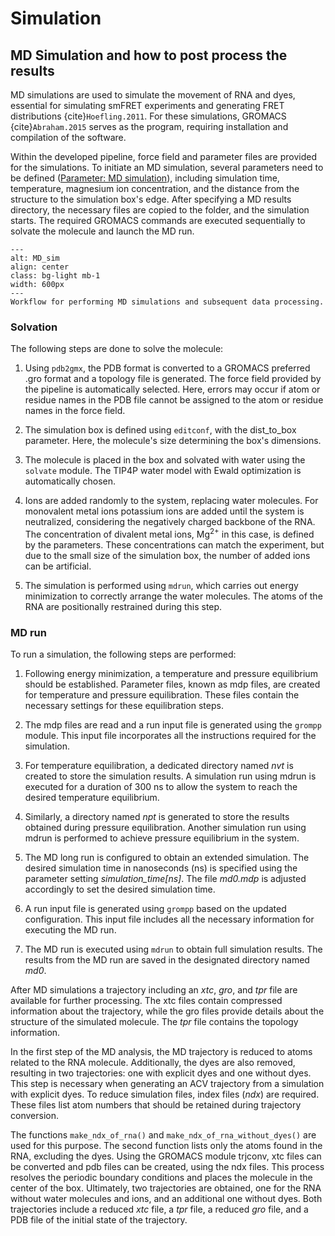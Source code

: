 # Simulation

## MD Simulation and how to post process the results 

MD simulations are used to simulate the movement of RNA and dyes, essential for simulating smFRET experiments and 
generating FRET distributions {cite}`Hoefling.2011`. For these simulations, GROMACS {cite}`Abraham.2015` serves as the program, requiring installation and 
compilation of the software.

Within the developed pipeline, force field and parameter files are provided for the simulations. To initiate an MD 
simulation, several parameters need to be defined ([Parameter: MD simulation](content:parameter:simulation)), 
including simulation time, temperature, magnesium ion concentration, and the distance from the structure to the 
simulation box's edge. After specifying a MD results directory, the necessary files are copied to the folder, and the 
simulation starts. The required GROMACS commands are executed sequentially to solvate the molecule and launch the MD run.

```{figure} ImagesPipeline/MD_sim_post_pro.png
---
alt: MD_sim
align: center
class: bg-light mb-1
width: 600px
---
Workflow for performing MD simulations and subsequent data processing.
```

### Solvation
The following steps are done to solve the molecule:
1. Using `pdb2gmx`, the PDB format is converted to a GROMACS preferred .gro format and a topology file is generated. 
The force field provided by the pipeline is automatically selected. Here, errors may occur if atom or residue names 
in the PDB file cannot be assigned to the atom or residue names in the force field.

2. The simulation box is defined using `editconf`, with the dist_to_box parameter. Here, the molecule's size 
determining the box's dimensions.

3. The molecule is placed in the box and solvated with water using the `solvate` module. The TIP4P water model with 
Ewald optimization is automatically chosen.

4. Ions are added randomly to the system, replacing water molecules. For monovalent metal ions potassium ions are 
added until the system is neutralized, considering the negatively charged backbone of the RNA. The concentration of 
divalent metal ions, Mg<sup>2+</sup> in this case, is defined by the parameters. These concentrations can match the experiment,
but due to the small size of the simulation box, the number of added ions can be artificial.

5. The simulation is performed using `mdrun`, which carries out energy minimization to correctly arrange the water 
molecules. The atoms of the RNA are positionally restrained during this step.

### MD run

To run a simulation, the following steps are performed:
1. Following energy minimization, a temperature and pressure equilibrium should be established. Parameter files,
known as mdp files, are created for temperature and pressure equilibration. These files contain the necessary 
settings for these equilibration steps.

2. The mdp files are read and a run input file is generated using the `grompp` module. This input file incorporates 
all the instructions required for the simulation.

3. For temperature equilibration, a dedicated directory named *nvt* is created to store the simulation results. 
A simulation run using mdrun is executed for a duration of 300 ns to allow the system to reach the desired temperature 
equilibrium.

4. Similarly, a directory named *npt* is generated to store the results obtained during pressure equilibration. 
Another simulation run using mdrun is performed to achieve pressure equilibrium in the system.

5. The MD long run is configured to obtain an extended simulation. The desired simulation time in nanoseconds (ns) 
is specified using the parameter setting *simulation_time[ns]*. The file *md0.mdp* is adjusted accordingly to set the 
desired simulation time.

6. A run input file is generated using `grompp` based on the updated configuration. This input file includes all 
the necessary information for executing the MD run.

7. The MD run is executed using `mdrun` to obtain full simulation results. The results from the MD run are saved 
in the designated directory named *md0*.

After MD simulations a trajectory including an *xtc*, *gro*, and *tpr* file are available for further processing. The 
xtc files contain compressed information about the trajectory, while the gro files provide details about the 
structure of the simulated molecule. The *tpr* file contains the topology information. 

In the first step of the MD analysis, the MD trajectory is reduced to atoms related to the RNA molecule. 
Additionally, the dyes are also removed, resulting in two trajectories: one with explicit dyes and one without dyes.
This step is necessary when generating an ACV trajectory from a simulation with explicit dyes. To reduce simulation 
files, index files (*ndx*) are required. These files list atom numbers that should be retained during trajectory 
conversion.

The functions `make_ndx_of_rna()` and `make_ndx_of_rna_without_dyes()` are used for this purpose. The second 
function lists only the atoms found in the RNA, excluding the dyes. Using the GROMACS module trjconv, 
xtc files can be converted and pdb files can be created, using the ndx files. This process resolves the 
periodic boundary conditions and places the molecule in the center of the box. Ultimately, two trajectories 
are obtained, one for the RNA without water molecules and ions, and an additional one without dyes. 
Both trajectories include a reduced *xtc* file, a *tpr* file, a reduced *gro* file, and a PDB file of the initial 
state of the trajectory.